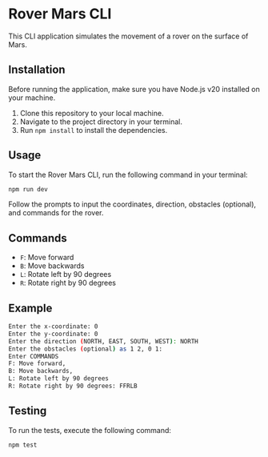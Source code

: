 # Rover Mars CLI

This CLI application simulates the movement of a rover on the surface of Mars.

## Installation

Before running the application, make sure you have Node.js v20 installed on your machine.

1. Clone this repository to your local machine.
2. Navigate to the project directory in your terminal.
3. Run `npm install` to install the dependencies.

## Usage

To start the Rover Mars CLI, run the following command in your terminal:

```bash
npm run dev
```

Follow the prompts to input the coordinates, direction, obstacles (optional), and commands for the rover.

## Commands

- `F`: Move forward
- `B`: Move backwards
- `L`: Rotate left by 90 degrees
- `R`: Rotate right by 90 degrees

## Example

```bash
Enter the x-coordinate: 0
Enter the y-coordinate: 0
Enter the direction (NORTH, EAST, SOUTH, WEST): NORTH
Enter the obstacles (optional) as 1 2, 0 1:
Enter COMMANDS
F: Move forward,
B: Move backwards,
L: Rotate left by 90 degrees
R: Rotate right by 90 degrees: FFRLB
```

## Testing

To run the tests, execute the following command:

```bash
npm test
```